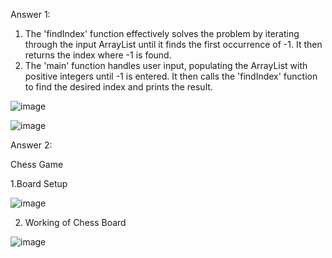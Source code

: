 Answer 1: 
1. The 'findIndex' function effectively solves the problem by iterating through the input ArrayList until it finds the first occurrence of -1. It then returns the index where -1 is found.
2. The 'main' function handles user input, populating the ArrayList with positive integers until -1 is entered. It then calls the 'findIndex' function to find the desired index and prints the result.

![image](https://github.com/GUNJAN-AGGARWAL16/ShyftLabsAssignment/assets/76522256/b07209b4-e011-424f-adee-5ef36067c25e)

![image](https://github.com/GUNJAN-AGGARWAL16/ShyftLabsAssignment/assets/76522256/8a008dc9-54b0-4d2f-a4d7-7f710411edfa)


Answer 2:

Chess Game

1.Board Setup

![image](https://github.com/GUNJAN-AGGARWAL16/ShyftLabsAssignment/assets/76522256/a9c98f5e-71eb-41df-a9d4-18d75075385d)

2. Working of Chess Board

![image](https://github.com/GUNJAN-AGGARWAL16/ShyftLabsAssignment/assets/76522256/1c9c3651-19fb-43cc-a4db-b112897e4860)



